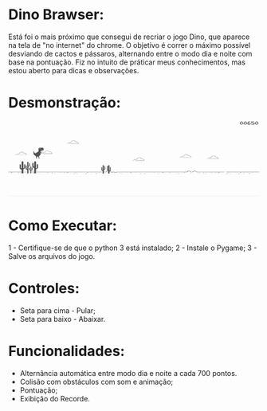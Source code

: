 # Dino Brawser:
Está foi o mais próximo que consegui de recriar o jogo Dino, que aparece na tela de "no internet" do chrome. O objetivo é correr o máximo possível desviando de cactos e pássaros, alternando entre o modo dia e noite com base na pontuação. Fiz no intuito de práticar meus conhecimentos, mas estou aberto para dicas e observações.

# Desmonstração:
![Clique aqui para ver a demonstração do jogo](GIF%20Dino%20Brawser.gif)

# Como Executar:
1 - Certifique-se de que o python 3 está instalado;
2 - Instale o Pygame;
3 - Salve os arquivos do jogo.

# Controles:
- Seta para cima - Pular;
- Seta para baixo - Abaixar.

# Funcionalidades:
- Alternância automática entre modo dia e noite a cada 700 pontos.
- Colisão com obstáculos com som e animação;
- Pontuação;
- Exibição do Recorde.
